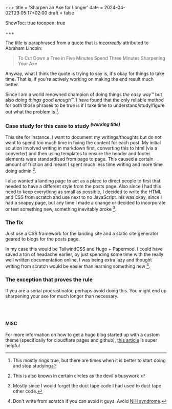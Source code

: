 +++
title = 'Sharpen an Axe for Longer'
date = 2024-04-02T23:05:17+02:00
draft = false

ShowToc: true
tocopen: true

+++


The title is paraphrased from a quote that is [*incorrectly*](https://quoteinvestigator.com/2014/03/29/sharp-axe/) attributed to Abraham Lincoln: 
> To Cut Down a Tree in Five Minutes Spend Three Minutes Sharpening Your Axe

Anyway, what I think the quote is trying to say is, it's okay for things to take time. That is, if you're actively working on making the end result much better. 

Since I am a world renowned champion of doing things *the easy way™* but also *doing things good enough™*, I have found that the only reliable method for both those phrases to be true is if I take time to understand/study/figure out what the problem is [^1]. 

### Case study for this case to study <sup>*(working title)*</sup>

This site for instance. I want to document my writings/thoughts but do not want to spend too much time in fixing the content for each post. My initial solution involved writing in markdown first, converting this to html (via a converter) and then using templates to ensure the header and footer elements were standardised from page to page. This caused a certain amount of friction and meant I spent much less time writing and more time doing admin [^2].

I also wanted a landing page to act as a place to direct people to first that needed to have a different style from the posts page. Also since I had this need to keep everything as small as possible, I decided to write the HTML and CSS from scratch and use next to no JavaScript. his was okay, since I had a snappy page, but any time I made a change or decided to incorporate or test something new, something inevitably broke [^3]. 

### The fix

Just use a CSS framework for the landing site and a static site generator geared to blogs for the posts page. 

In my case this would be TailwindCSS and Hugo + Papermod. I could have saved a ton of headache earlier, by just spending some time with the really well written documentation online. I was being extra lazy and thought writing from scratch would be easier than learning something new [^4]. 


### The exception that proves the rule

If you are a serial procrastinator, perhaps avoid doing this. You might end up sharpening your axe for much longer than necessary.  

<br/>
<br/>

#### MISC
For more information on how to get a hugo blog started up with a custom theme (specifically for cloudflare pages and github), [this article](https://www.andrewhoog.com/post/git-submodule-for-hugo-themes/) is super helpful


[^1]: This mostly rings true, but there are times when it is better to start doing and stop studying
[^2]: This is also known in certain circles as the devil's busywork [^5]
[^3]: Mostly since I would forget the duct tape code I had used to duct tape other code. 
[^4]: Don't write from scratch if you can avoid it guys. Avoid [NIH syndrome](https://en.wikipedia.org/wiki/Not_invented_here).  
[^5]: The circle I mention is currently one person as of the writing of this post, i.e. myself. 